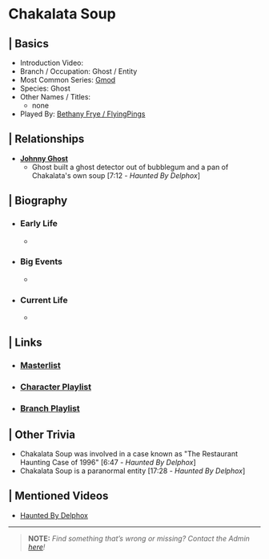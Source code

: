 # Chakalata Soup  


## | Basics  
- Introduction Video: []()  
- Branch / Occupation: Ghost / Entity  
- Most Common Series: [Gmod](6.Series/Gmod.html)  
- Species: Ghost  
- Other Names / Titles:   
  - none  
- Played By: [Bethany Frye / FlyingPings](3.Siblings/3.3.Bethany-Frye-FlyingPings.html)  


## | Relationships  
- [**Johnny Ghost**](5.Characters/Johnny_Ghost.html)  
  - Ghost built a ghost detector out of bubblegum and a pan of Chakalata's own soup \[7:12 - *Haunted By Delphox*]


## | Biography  
- ### Early Life  
  -   
- ### Big Events  
  -   
- ### Current Life  
  -   

 
## | Links  
- ### [Masterlist]()  
- ### [Character Playlist]()  
- ### [Branch Playlist]()  


## | Other Trivia  
- Chakalata Soup was involved in a case known as "The Restaurant Haunting Case of 1996" \[6:47 - *Haunted By Delphox*]
- Chakalata Soup is a paranormal entity \[17:28 - *Haunted By Delphox*]

## | Mentioned Videos
- [Haunted By Delphox](https://youtu.be/gVmjfDiJ184)

----

> **NOTE:** *Find something that’s wrong or missing? Contact the Admin [here](./chapter_2.md)!*